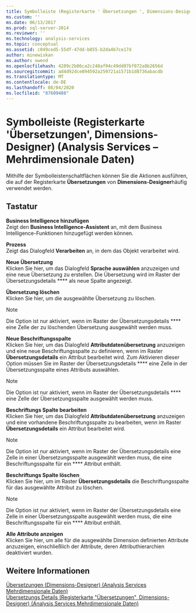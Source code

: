 ```yaml
---
title: Symbolleiste (Registerkarte ' Übersetzungen ', Dimensions-Designer) (Analysis Services-Mehrdimensionale Daten) | Microsoft-Dokumentation
ms.custom: ''
ms.date: 06/13/2017
ms.prod: sql-server-2014
ms.reviewer: ''
ms.technology: analysis-services
ms.topic: conceptual
ms.assetid: c049ced5-55df-47dd-b855-b2da4b7ce17d
author: minewiskan
ms.author: owend
ms.openlocfilehash: 4289c2b06ca2c248af94c49dd07bf072a8b2656d
ms.sourcegitcommit: ad4d92dce894592a259721a1571b1d8736abacdb
ms.translationtype: MT
ms.contentlocale: de-DE
ms.lasthandoff: 08/04/2020
ms.locfileid: "87609488"
---
```

# <a name="toolbar-translations-tab-dimension-designer-analysis-services---multidimensional-data"></a>Symbolleiste (Registerkarte 'Übersetzungen', Dimensions-Designer) (Analysis Services – Mehrdimensionale Daten)
  Mithilfe der Symbolleistenschaltflächen können Sie die Aktionen ausführen, die auf der Registerkarte **Übersetzungen** von **Dimensions-Designer**häufig verwendet werden.  
  
## <a name="options"></a>Tastatur  
 **Business Intelligence hinzufügen**  
 Zeigt den **Business Intelligence-Assistent** an, mit dem Business Intelligence-Funktionen hinzugefügt werden können.  
  
 **Prozess**  
 Zeigt das Dialogfeld **Verarbeiten** an, in dem das Objekt verarbeitet wird.  
  
 **Neue Übersetzung**  
 Klicken Sie hier, um das Dialogfeld **Sprache auswählen** anzuzeigen und eine neue Übersetzung zu erstellen. Die Übersetzung wird im Raster der Übersetzungsdetails **** als neue Spalte angezeigt.  
  
 **Übersetzung löschen**  
 Klicken Sie hier, um die ausgewählte Übersetzung zu löschen.  
  
> [!NOTE]  
>   Die Option ist nur aktiviert, wenn im Raster der Übersetzungsdetails **** eine Zelle der zu löschenden Übersetzung ausgewählt werden muss.  
  
 **Neue Beschriftungsspalte**  
 Klicken Sie hier, um das Dialogfeld **Attributdatenübersetzung** anzuzeigen und eine neue Beschriftungsspalte zu definieren, wenn im Raster **Übersetzungsdetails** ein Attribut bearbeitet wird. Zum Aktivieren dieser Option müssen Sie im Raster der Übersetzungsdetails **** eine Zelle in der Übersetzungsspalte eines Attributs auswählen.  
  
> [!NOTE]  
>   Die Option ist nur aktiviert, wenn im Raster der Übersetzungsdetails **** eine Zelle der Übersetzungsspalte ausgewählt werden muss.  
  
 **Beschriftungs Spalte bearbeiten**  
 Klicken Sie hier, um das Dialogfeld **Attributdatenübersetzung** anzuzeigen und eine vorhandene Beschriftungsspalte zu bearbeiten, wenn im Raster **Übersetzungsdetails** ein Attribut bearbeitet wird.  
  
> [!NOTE]  
>   Die Option ist nur aktiviert, wenn im Raster der Übersetzungsdetails eine Zelle in einer Übersetzungsspalte ausgewählt werden muss, die eine Beschriftungsspalte für ein **** Attribut enthält.  
  
 **Beschriftungs Spalte löschen**  
 Klicken Sie hier, um im Raster **Übersetzungsdetails** die Beschriftungsspalte für das ausgewählte Attribut zu löschen.  
  
> [!NOTE]  
>   Die Option ist nur aktiviert, wenn im Raster der Übersetzungsdetails eine Zelle in einer Übersetzungsspalte ausgewählt werden muss, die eine Beschriftungsspalte für ein **** Attribut enthält.  
  
 **Alle Attribute anzeigen**  
 Klicken Sie hier, um alle für die ausgewählte Dimension definierten Attribute anzuzeigen, einschließlich der Attribute, deren Attributhierarchien deaktiviert wurden.  
  
## <a name="see-also"></a>Weitere Informationen  
 [Übersetzungen &#40;Dimensions-Designer&#41; &#40;Analysis Services Mehrdimensionale Daten&#41;](translations-dimension-designer-analysis-services-multidimensional-data.md)   
 [Übersetzungs Details &#40;Registerkarte "Übersetzungen", Dimensions-Designer&#41; &#40;Analysis Services Mehrdimensionale Daten&#41;](translation-details-dimension-designer-analysis-services-multidimensional-data.md)  
  
  
